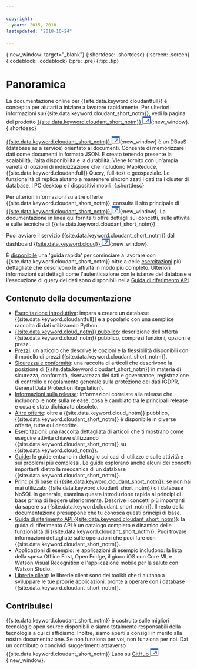 ```yaml
---

copyright:
  years: 2015, 2018
lastupdated: "2018-10-24"

---
```


{:new_window: target="_blank"}
{:shortdesc: .shortdesc}
{:screen: .screen}
{:codeblock: .codeblock}
{:pre: .pre}
{:tip: .tip}

<!-- Acrolinx: 2018-06-13 -->

# Panoramica

La documentazione online per {{site.data.keyword.cloudantfull}} è concepita per aiutarti a iniziare a lavorare rapidamente. Per ulteriori informazioni su {{site.data.keyword.cloudant_short_notm}}, vedi la pagina del prodotto [{{site.data.keyword.cloudant_short_notm}} ![Icona link esterno](images/launch-glyph.svg "Icona link esterno")](http://www.ibm.com/analytics/us/en/technology/cloud-data-services/cloudant/){:new_window}.
{:shortdesc}

[{{site.data.keyword.cloudant_short_notm}} ![Icona link esterno](images/launch-glyph.svg "Icona link esterno")](https://www.youtube.com/watch?v=xfO3m1I3SKg&feature=youtu.be){:new_window} è un DBaaS (database as a service) orientato ai documenti.
Consente di memorizzare i dati come documenti in formato JSON.
È creato tenendo presente la scalabilità,
l'alta disponibilità
e la durabilità.
Viene fornito con un'ampia varietà di opzioni di indicizzazione che includono MapReduce,
{{site.data.keyword.cloudantfull}} Query,
full-text e
geospaziale.
Le funzionalità di replica aiutano a mantenere sincronizzati i dati
tra i cluster di database, i PC desktop e i dispositivi mobili.
{:shortdesc}

Per ulteriori informazioni su altre offerte {{site.data.keyword.cloudant_short_notm}},
consulta il sito principale di [{{site.data.keyword.cloudant_short_notm}} ![Icona link esterno](images/launch-glyph.svg "Icona link esterno")](http://www.ibm.com/analytics/us/en/technology/cloud-data-services/cloudant/){:new_window}.
La documentazione in linea qui fornita ti offre
dettagli sui concetti, sulle attività e sulle tecniche di
{{site.data.keyword.cloudant_short_notm}}.

Puoi avviare il servizio {{site.data.keyword.cloudant_short_notm}} dal dashboard [{{site.data.keyword.cloud}} ![Icona link esterno](images/launch-glyph.svg "Icona link esterno")](https://console.ng.bluemix.net/catalog/services/cloudant-nosql-db/){:new_window}.

È [disponibile](index.html)
una 'guida rapida' per cominciare a lavorare con {{site.data.keyword.cloudant_short_notm}}
oltre a delle [esercitazioni](tutorials/create_service.html#creating-a-service-instance) più dettagliate che descrivono le attività in modo più completo.
Ulteriori informazioni sui dettagli come l'autenticazione con le istanze del database
e l'esecuzione di query dei dati
sono disponibili nella [Guida di riferimento API](api/index.html).

<div id="contents"></div>

## Contenuto della documentazione

*	[Esercitazione introduttiva](getting-started.html#getting-started-with-cloudant): impara a creare un database {{site.data.keyword.cloudantfull}} e a popolarlo con una semplice raccolta di dati utilizzando Python.
*	[{{site.data.keyword.cloud_notm}} pubblico](offerings/bluemix.html#ibm-cloud-public): descrizione dell'offerta {{site.data.keyword.cloud_notm}} pubblico, compresi funzioni, opzioni e prezzi. 
*	[Prezzi](offerings/pricing.html#pricing): un articolo che descrive le opzioni e la flessibilità disponibili con il modello di prezzi {{site.data.keyword.cloudant_short_notm}}. 
*	[Sicurezza e conformità](offerings/security.html#security): una raccolta di articoli che descrivono la posizione di {{site.data.keyword.cloudant_short_notm}} in materia di sicurezza, conformità, riservatezza dei dati e governance, registrazione di controllo e regolamento generale sulla protezione dei dati (GDPR, General Data Protection Regulation).
*	[Informazioni sulla release](https://console.bluemix.net/docs/services/Cloudant/release_info/release_notes.html#release-notes): Informazioni correlate alla release che includono le note sulla release, cosa è cambiato tra le principali release e cosa è stato dichiarato obsoleto. 
*	[Altre offerte](offerings/bluemix_dedicated.html#ibm-cloud-dedicated): oltre a {{site.data.keyword.cloud_notm}} pubblico, {{site.data.keyword.cloudant_short_notm}} è disponibile in diverse offerte, tutte qui descritte.
* [Esercitazioni](tutorials/create_service.html#creating-a-service-instance): una raccolta dettagliata di articoli
  che ti mostrano come eseguire attività chiave utilizzando {{site.data.keyword.cloudant_short_notm}} su {{site.data.keyword.cloud_notm}}.
*	[Guide](guides/acurl.html#authorized-curl-acurl-): le guide entrano in dettaglio sui
	casi di utilizzo e sulle attività e sui problemi più complessi.
	Le guide esplorano anche alcuni dei concetti importanti dietro la meccanica di un database {{site.data.keyword.cloudant_short_notm}}.
*	[Principi di base di {{site.data.keyword.cloudant_short_notm}}](basics/index.html):
 se non hai mai utilizzato {{site.data.keyword.cloudant_short_notm}} o i database NoSQL in generale,
	esamina questa introduzione rapida ai principi di base prima di leggere ulteriormente.
	Descrive i concetti più importanti da sapere su {{site.data.keyword.cloudant_short_notm}}.
	Il resto della documentazione presuppone che tu conosca questi principi di base.
*	[Guida di riferimento API {{site.data.keyword.cloudant_short_notm}}](api/index.html): la guida di riferimento API
	è un catalogo completo e dinamico delle funzionalità di {{site.data.keyword.cloudant_short_notm}}.
	Puoi trovare informazioni dettagliate sulle operazioni che puoi fare con {{site.data.keyword.cloudant_short_notm}}.
*	Applicazioni di esempio: le applicazioni di esempio includono: la lista della spesa Offline First, Open Fridge, il gioco iOS con Core ML e Watson Visual Recognition e l'applicazione mobile per la salute con Watson Studio. 
*	[Librerie client](libraries/index.html): le librerie client sono dei toolkit
	che ti aiutano a sviluppare le tue proprie applicazioni,	pronte a operare con i database {{site.data.keyword.cloudant_short_notm}}.


## Contribuisci

{{site.data.keyword.cloudant_short_notm}} è costruito sulle migliori tecnologie open source disponibili
e siamo totalmente responsabili della tecnologia a cui ci affidiamo.
Inoltre, siamo aperti a consigli in merito alla nostra documentazione.
Se non funziona per voi,
non funziona per noi.
Dai un contributo o condividi suggerimenti attraverso
{{site.data.keyword.cloudant_short_notm}} Labs su [GitHub ![Icona link esterno](images/launch-glyph.svg "Icona link esterno")](https://github.com/cloudant-labs/slate){:new_window}.
